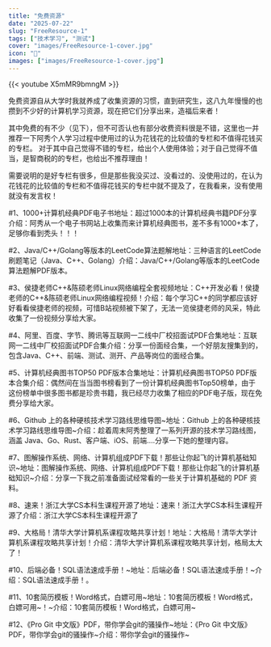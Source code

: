```yaml
---
title: "免费资源"
date: "2025-07-22"
slug: "FreeResource-1"
tags: ["技术学习", "测试"]
cover: "images/FreeResource-1-cover.jpg"
icon: "📁"
images: ["images/FreeResource-1-cover.jpg"]
---
```

{{< youtube X5mMR9bmngM >}}


免费资源自从大学时我就养成了收集资源的习惯，直到研究生，这八九年慢慢的也攒到不少好的计算机学习资源，现在把它们分享出来，造福后来者！



其中免费的有不少（见下），但不可否认也有部分收费资料很是不错，这里也一并推荐一下阿秀个人学习过程中使用过的认为花钱花的比较值的专栏和不值得花钱买的专栏。
对于其中自己觉得不错的专栏，给出个人使用体验；对于自己觉得不值当，是智商税的的专栏，也给出不推荐理由！



需要说明的是好专栏有很多，但是那些我没买过、没看过的、没使用过的，在认为花钱花的比较值的专栏和不值得花钱买的专栏中就不提及了，在我看来，没有使用就没有发言权！



#1、1000+计算机经典PDF电子书地址：超过1000本的计算机经典书籍PDF分享介绍：阿秀从一个电子书网站上收集而来计算机经典图书，差不多有1000+本了，足够你看到秃头！！！


#2、Java/C++/Golang等版本的LeetCode算法题解地址：三种语言的LeetCode刷题笔记（Java、C++、Golang）介绍：Java/C++/Golang等版本的LeetCode算法题解PDF版本。


#3、侯捷老师C++&陈硕老师Linux网络编程全套视频地址：C++开发必看！侯捷老师的C++&陈硕老师Linux网络编程视频！介绍：每个学习C++的同学都应该好好看看侯捷老师的视频，可惜B站视频被下架了，无法一览侯捷老师的风采，特此收集了一份视频分享给大家。


#4、阿里、百度、字节、腾讯等互联网一二线中厂校招面试PDF合集地址：互联网一二线中厂校招面试PDF合集介绍：分享一份面经合集，一个好朋友搜集到的，包含Java、C++、前端、测试、测开、产品等岗位的面经合集。


#5、计算机经典图书TOP50 PDF版本合集地址：计算机经典图书TOP50 PDF版本合集介绍：偶然间在当当图书榜看到了一份计算机经典图书Top50榜单，由于这份榜单中很多图书都是珍贵书籍，我已经尽力收集了相应的PDF电子版，现在免费分享给大家。


#6、Github 上的各种硬核技术学习路线思维导图~地址：Github 上的各种硬核技术学习路线思维导图~介绍：趁着周末阿秀整理了一系列开源的技术学习路线图，涵盖 Java、Go、Rust、客户端、iOS、前端....分享一下她的整理内容。


#7、图解操作系统、网络、计算机组成PDF下载！那些让你起飞的计算机基础知识~地址：图解操作系统、网络、计算机组成PDF下载！那些让你起飞的计算机基础知识~介绍：分享一下我之前准备面试经常看的一些关于计算机基础的 PDF 资料。


#8、速来！浙江大学CS本科生课程开源了地址：速来！浙江大学CS本科生课程开源了介绍：浙江大学CS本科生课程开源了


#9、大格局！清华大学计算机系课程攻略共享计划！地址：大格局！清华大学计算机系课程攻略共享计划！介绍：清华大学计算机系课程攻略共享计划，格局太大了！


#10、后端必备！SQL语法速成手册！~地址：后端必备！SQL语法速成手册！~介绍：SQL语法速成手册！。


#11、10套简历模板！Word格式，白嫖可用~地址：10套简历模板！Word格式，白嫖可用~！~介绍：10套简历模板！Word格式，白嫖可用~


#12、《Pro Git 中文版》PDF，带你学会git的骚操作~地址：《Pro Git 中文版》PDF，带你学会git的骚操作~介绍：带你学会git的骚操作~

